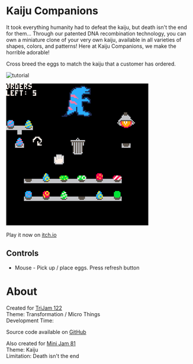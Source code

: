 # Kaiju Companions
It took everything humanity had to defeat the kaiju, but death isn't the end
for them... Through our patented DNA recombination technology, you can 
own a miniature clone of your very own kaiju, available in all varieties
of shapes, colors, and patterns! Here at Kaiju Companions, we make the 
horrible adorable!  
  
Cross breed the eggs to match the kaiju that a customer has ordered.  

![tutorial](/screenshots/tutorial.png)


[![Tray of eggs of different shapes and colors with a blue godzilla with pink stripes](images/cover.png)](https://caterpillargames.itch.io/kaiju-companions)

Play it now on [itch.io](https://caterpillargames.itch.io/kaiju-companions)


## Controls
* Mouse - Pick up / place eggs. Press refresh button




# About
Created for [TriJam 122](https://itch.io/jam/trijam-122/entries)  
Theme: Transformation / Micro Things  
Development Time:   


Source code available on [GitHub](https://github.com/CaterpillarGames/pico8-games/tree/master/carts/kaiju-companions)




Also created for [Mini Jam 81](https://itch.io/jam/mini-jam-81-kaiju)  
Theme: Kaiju  
Limitation: Death isn't the end
